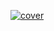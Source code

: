 [![cover](https://raw.githubusercontent.com/anotherduckling/weebwiki/main/static/cover.png)](https://weeb.pages.dev/)
